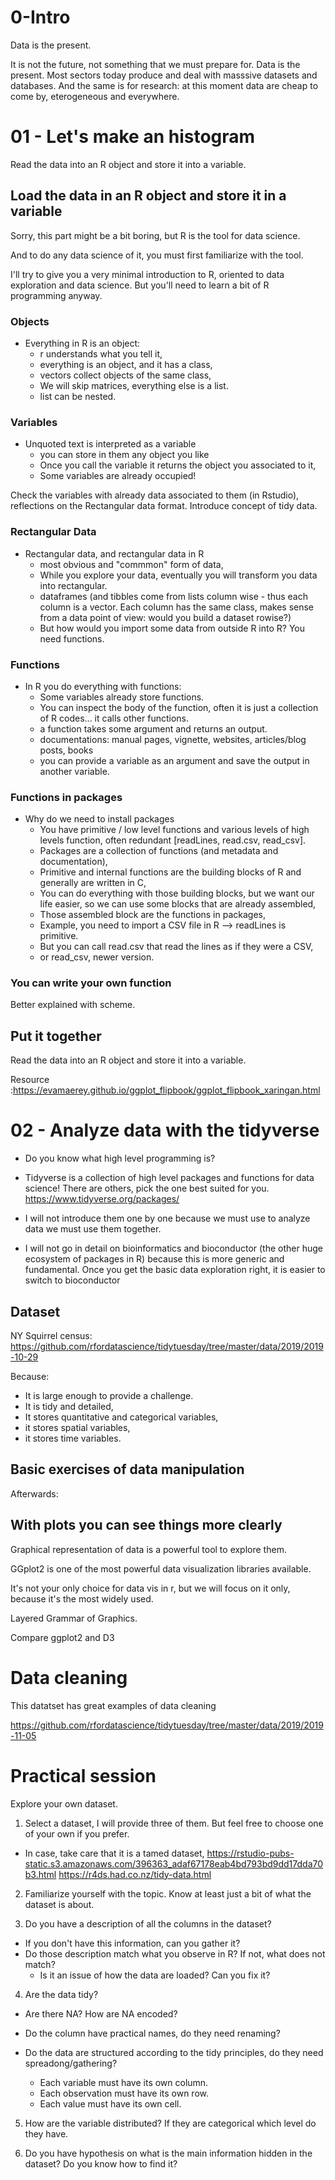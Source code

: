 
# 0-Intro

Data is the present.

It is not the future, not something that we must prepare for. Data is the present. Most sectors today produce and deal with masssive datasets and databases. And the same is for research: at this moment data are cheap to come by, eterogeneous and everywhere.


# 01 - Let's make an histogram


Read the data into an R object and store it into a variable.

## Load the data in an R object and store it in a variable

Sorry, this part might be a bit boring, but R is the tool for data science.

And to do any data science of it, you must first familiarize with the tool.

I'll try to give you a very minimal introduction to R, oriented to data exploration and data science. But you'll need to learn a bit of R programming anyway.

### Objects

- Everything in R is an object:
  - r understands what you tell it,
  - everything is an object, and it has a class,
  - vectors collect objects of the same class,
  - We will skip matrices, everything else is a list.
  - list can be nested.
  
### Variables

- Unquoted text is interpreted as a variable
  - you can store in them any object you like
  - Once you call the variable it returns the object you associated to it,
  - Some variables are already occupied!

Check the variables with already data associated to them (in Rstudio), reflections on the Rectangular data format.
Introduce concept of tidy data.

### Rectangular Data

- Rectangular data, and rectangular data in R
  - most obvious and "commmon" form of data,
  - While you explore your data, eventually you will transform you data into rectangular.
  - dataframes (and tibbles come from lists column wise - thus each column is a vector.
    Each column has the same class, makes sense from a data point of view: would you build 
    a dataset rowise?)
  - But how would you import some data from outside R into R? You need functions.
  
### Functions

- In R you do everything with functions:
  - Some variables already store functions.
  - You can inspect the body of the function, often it is just a collection of R codes... 
    it calls other functions.
  - a function takes some argument and returns an output.
  - documentations: manual pages, vignette, websites, articles/blog posts, books
  - you can provide a variable as an argument and save the output in another variable.
  

### Functions in packages

- Why do we need to install packages
  - You have primitive / low level functions and various levels of high levels function,
    often redundant [readLines, read.csv, read_csv].
  - Packages are a collection of functions (and metadata and documentation),
  - Primitive and internal functions are the building blocks of R and generally are written in C,
  - You can do everything with those building blocks, but we want our life easier, so we can use some blocks that are already assembled,
  - Those assembled block are the functions in packages,
  - Example, you need to import a CSV file in R --> readLines is primitive.
  - But you can call read.csv that read the lines as if they were a CSV,
  - or read_csv, newer version.
  
### You can write your own function

Better explained with scheme.

## Put it together 

Read the data into an R object and store it into a variable.

Resource :https://evamaerey.github.io/ggplot_flipbook/ggplot_flipbook_xaringan.html


# 02 - Analyze data with the tidyverse

- Do you know what high level programming is?

- Tidyverse is a collection of high level packages and functions for data science!
  There are others, pick the one best suited for you. https://www.tidyverse.org/packages/
  
- I will not introduce them one by one because we must use to analyze data we must use them together. 

- I will not go in detail on bioinformatics and bioconductor (the other huge ecosystem of packages in R) because this is more generic and fundamental. Once you get the basic data exploration right, it is easier  to switch to bioconductor

## Dataset

NY Squirrel census: https://github.com/rfordatascience/tidytuesday/tree/master/data/2019/2019-10-29

Because:

- It is large enough to provide a challenge.
- It is tidy and detailed,
- It stores quantitative and categorical variables,
- it stores spatial variables,
- it stores time variables.


## Basic exercises of data manipulation

Afterwards:

## With plots you can see things more clearly

Graphical representation of data is a powerful tool to explore them.

GGplot2 is one of the most powerful data visualization libraries available.

It's not your only choice for data vis in r, but we will focus on it only, because it's the most widely used.

Layered Grammar of Graphics.

Compare ggplot2 and D3

# Data cleaning

This datatset has great examples of data cleaning

https://github.com/rfordatascience/tidytuesday/tree/master/data/2019/2019-11-05

# Practical session

Explore your own dataset.

1. Select a dataset, I will provide three of them. But feel free to choose one of your own if you prefer.

  - In case, take care that it is a tamed dataset,
    https://rstudio-pubs-static.s3.amazonaws.com/396363_adaf67178eab4bd793bd9dd17dda70b3.html
    https://r4ds.had.co.nz/tidy-data.html

2. Familiarize yourself with the topic. Know at least just a bit of what the dataset is about.

3. Do you have a description of all the columns in the dataset?
  - If you don't have this information, can you gather it?
  - Do those description match what you observe in R? If not, what does not match?
    - Is it an issue of how the data are loaded? Can you fix it?
    
4. Are the data tidy?
  - Are there NA? How are NA encoded?
  - Do the column have practical names, do they need renaming?
  - Do the data are structured according to the tidy principles, do they need spreadong/gathering?
    
    - Each variable must have its own column.
    - Each observation must have its own row.
    - Each value must have its own cell.
  
  
5. How are the variable distributed? If they are categorical which level do they have.

6. Do you have hypothesis on what is the main information hidden in the dataset? Do you know how to find it?



